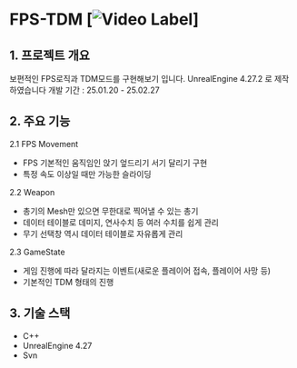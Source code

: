 # FPS-TDM [![Video Label](http://img.youtube.com/vi/71VKa3cGUO4/0.jpg)]

## 1. 프로젝트 개요
보편적인 FPS로직과 TDM모드를 구현해보기 입니다.
UnrealEngine 4.27.2 로 제작하였습니다
개발 기간 : 25.01.20 - 25.02.27

## 2. 주요 기능
2.1 FPS Movement
* FPS 기본적인 움직임인 앉기 엎드리기 서기 달리기 구현
* 특정 속도 이상일 때만 가능한 슬라이딩

2.2 Weapon
* 총기의 Mesh만 있으면 무한대로 찍어낼 수 있는 총기
* 데이터 테이블로 데미지, 연사수치 등 여러 수치를 쉽게 관리
* 무기 선택창 역시 데이터 테이블로 자유롭게 관리

2.3 GameState
* 게임 진행에 따라 달라지는 이벤트(새로운 플레이어 접속, 플레이어 사망 등)
* 기본적인 TDM 형태의 진행

## 3. 기술 스택
* C++
* UnrealEngine 4.27
* Svn


